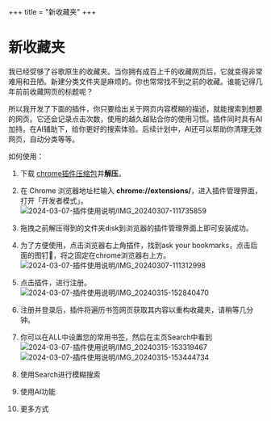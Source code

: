 +++
title = "新收藏夹"
+++

# 新收藏夹

我已经受够了谷歌原生的收藏夹。当你拥有成百上千的收藏网页后，它就变得非常难用和丑陋。新建分类文件夹是麻烦的。你也常常找不到之前的收藏。谁能记得几年前前收藏网页的标题呢？

所以我开发了下面的插件，你只要给出关于网页内容模糊的描述，就能搜索到想要的网页。它还会记录点击次数，使用的越久越贴合你的使用习惯。插件同时具有AI加持。在AI辅助下，给你更好的搜索体验。后续计划中，AI还可以帮助你清理无效网页，自动分类等等。

如何使用：

1. 下载 [chrome插件压缩包](https://github.com/yang-smith/ask_your_bookmarks/raw/main/bookmarks.zip)并**解压**。


2. 在 Chrome 浏览器地址栏输入 **chrome://extensions/**，进入插件管理界面，打开「开发者模式」。
   ![2024-03-07-插件使用说明/IMG_20240307-111735859](/assets_IMG/2024-03-07-%E6%8F%92%E4%BB%B6%E4%BD%BF%E7%94%A8%E8%AF%B4%E6%98%8E/IMG_20240307-111735856.png)  
    
3. 拖拽之前解压得到的文件夹disk到浏览器的插件管理界面上即可安装成功。
4. 为了方便使用，点击浏览器右上角插件，找到ask your bookmarks，点击后面的图钉📌，将之固定在chrome浏览器右上方。
![2024-03-07-插件使用说明/IMG_20240307-111312998](/assets_IMG/2024-03-07-%E6%8F%92%E4%BB%B6%E4%BD%BF%E7%94%A8%E8%AF%B4%E6%98%8E/IMG_20240307-111312994.png)  

5. 点击插件，进行注册。  ![2024-03-07-插件使用说明/IMG_20240315-152840470](/assets_IMG/2024-03-07-%E6%8F%92%E4%BB%B6%E4%BD%BF%E7%94%A8%E8%AF%B4%E6%98%8E/IMG_20240315-152840466.png)  

6. 注册并登录后，插件将遍历书签网页获取其内容以重构收藏夹，请稍等几分钟。
7. 你可以在ALL中设置您的常用书签，然后在主页Search中看到 ![2024-03-07-插件使用说明/IMG_20240315-153319467](/assets_IMG/2024-03-07-%E6%8F%92%E4%BB%B6%E4%BD%BF%E7%94%A8%E8%AF%B4%E6%98%8E/IMG_20240315-153319465.png)  ![2024-03-07-插件使用说明/IMG_20240315-153444734](/assets_IMG/2024-03-07-%E6%8F%92%E4%BB%B6%E4%BD%BF%E7%94%A8%E8%AF%B4%E6%98%8E/IMG_20240315-153444732.png)  
8. 使用Search进行模糊搜索
9. 使用AI功能
10. 更多方式

